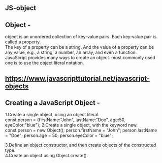 ## JS-object

## Object -

object is an unordered collection of key-value pairs. Each key-value pair is called a property.<br>
The key of a property can be a string. And the value of a property can be any value, e.g., a string, a number, an array, and even a function.<br>
JavaScript provides  many ways to create an object. most commonly used one is to use the object literal notation.

##  https://www.javascripttutorial.net/javascript-objects

## Creating a JavaScript Object -

1.Create a single object, using an object literal.<br>
const person = {firstName:"John", lastName:"Doe", age:50, eyeColor:"blue"};
2.Create a single object, with the keyword new.<br>
const person = new Object();
person.firstName = "John";
person.lastName = "Doe";
person.age = 50;
person.eyeColor = "blue";

3.Define an object constructor, and then create objects of the constructed type.<br>
4.Create an object using Object.create().


